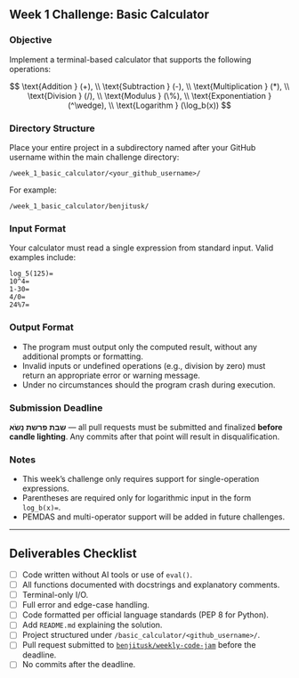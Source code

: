 ## Week 1 Challenge: Basic Calculator

### Objective

Implement a terminal-based calculator that supports the following operations:

$$
\text{Addition } (+), \\
\text{Subtraction } (-), \\
\text{Multiplication } (*), \\
\text{Division } (/), \\
\text{Modulus } (\%), \\
\text{Exponentiation } (^\wedge), \\
\text{Logarithm } (\log_b(x))
$$

### Directory Structure

Place your entire project in a subdirectory named after your GitHub username within the main challenge directory:

```
/week_1_basic_calculator/<your_github_username>/
```

For example:

```
/week_1_basic_calculator/benjitusk/
```

### Input Format

Your calculator must read a single expression from standard input. Valid examples include:

```
log_5(125)=
10^4=
1-30=
4/0=
24%7=
```

### Output Format

* The program must output only the computed result, without any additional prompts or formatting.
* Invalid inputs or undefined operations (e.g., division by zero) must return an appropriate error or warning message.
* Under no circumstances should the program crash during execution.

### Submission Deadline

**שבת פרשת נָשֹׂא** — all pull requests must be submitted and finalized **before candle lighting**.
Any commits after that point will result in disqualification.

### Notes

* This week’s challenge only requires support for single-operation expressions.
* Parentheses are required only for logarithmic input in the form `log_b(x)=`.
* PEMDAS and multi-operator support will be added in future challenges.

---

## Deliverables Checklist

* [ ] Code written without AI tools or use of `eval()`.
* [ ] All functions documented with docstrings and explanatory comments.
* [ ] Terminal-only I/O.
* [ ] Full error and edge-case handling.
* [ ] Code formatted per official language standards (PEP 8 for Python).
* [ ] Add `README.md` explaining the solution.
* [ ] Project structured under `/basic_calculator/<github_username>/`.
* [ ] Pull request submitted to [`benjitusk/weekly-code-jam`](https://github.com/benjitusk/weekly-code-jam) before the deadline.
* [ ] No commits after the deadline.
